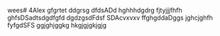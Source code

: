 wees# 4Alex
gfgrtet
ddgrsg
dfdsADd
hghhhdgdrg
fjtyjjjfhfh
ghfsDSadtsdgdfgfd
dgdzgsdFdsf
SDAcvxvxv
ffghgddaDggs
jghcjghfh
fyfgdSFS
ggjghjggkg
hkgjgjgkjgjg
